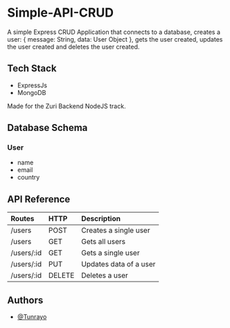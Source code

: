 
# Simple-API-CRUD

A simple Express CRUD Application that connects to a database, creates a user: { message: String, data: User Object }, gets the user created, updates the user created and deletes the user created.

## Tech Stack
- ExpressJs
- MongoDB

Made for the Zuri Backend NodeJS track.


## Database Schema
### User
- name
- email
- country

## API Reference


| Routes | HTTP     | Description                       |
| :-------- | :------- | :-------------------------------- |
| /users     | POST | Creates a single user |
| /users     | GET | Gets all users |
| /users/:id     | GET | Gets a single user |
| /users/:id     | PUT | Updates data of a user |
| /users/:id     | DELETE | Deletes a user |

  
## Authors

- [@Tunrayo](https://github.com/TunrayoIlawole)

  